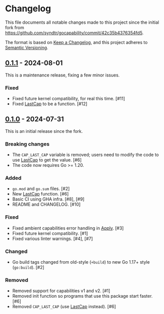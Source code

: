 # Changelog
This file documents all notable changes made to this project since the initial fork
from https://github.com/syndtr/gocapability/commit/42c35b4376354fd5.

The format is based on [Keep a Changelog](https://keepachangelog.com/en/1.0.0/),
and this project adheres to [Semantic Versioning](https://semver.org/spec/v2.0.0.html).

## [0.1.1] - 2024-08-01

This is a maintenance release, fixing a few minor issues.

### Fixed
 * Fixed future kernel compatibility, for real this time. [#11]
 * Fixed [LastCap] to be a function. [#12]

## [0.1.0] - 2024-07-31

This is an initial release since the fork.

### Breaking changes

 * The `CAP_LAST_CAP` variable is removed; users need to modify the code to
   use [LastCap] to get the value. [#6]
 * The code now requires Go >= 1.20.

### Added
 * `go.mod` and `go.sum` files. [#2]
 * New [LastCap] function. [#6]
 * Basic CI using GHA infra. [#8], [#9]
 * README and CHANGELOG. [#10]

### Fixed
 * Fixed ambient capabilities error handling in [Apply]. [#3]
 * Fixed future kernel compatibility. [#1]
 * Fixed various linter warnings. [#4], [#7]

### Changed
 * Go build tags changed from old-style (`+build`) to new Go 1.17+ style (`go:build`). [#2]

### Removed
 * Removed support for capabilities v1 and v2. [#1]
 * Removed init function so programs that use this package start faster. [#6]
 * Removed `CAP_LAST_CAP` (use [LastCap] instead). [#6]

<!-- Doc links. TODO: change to new package name. -->
[Apply]: https://pkg.go.dev/github.com/kolyshkin/capability#Capabilities.Apply
[LastCap]: https://pkg.go.dev/github.com/kolyshkin/capability#LastCap

<!-- Minor releases. -->
[0.1.1]: https://github.com/kolyshkin/capability/compare/v0.1.0...v0.1.1
[0.1.0]: https://github.com/kolyshkin/capability/compare/42c35b4376354fd5...v0.1.0

<!-- PRs in 0.1.x releases. ->
[#1]: https://github.com/kolyshkin/capability/pull/1
[#2]: https://github.com/kolyshkin/capability/pull/2
[#3]: https://github.com/kolyshkin/capability/pull/3
[#4]: https://github.com/kolyshkin/capability/pull/4
[#6]: https://github.com/kolyshkin/capability/pull/6
[#7]: https://github.com/kolyshkin/capability/pull/7
[#8]: https://github.com/kolyshkin/capability/pull/8
[#9]: https://github.com/kolyshkin/capability/pull/9
[#10]: https://github.com/kolyshkin/capability/pull/10
[#11]: https://github.com/kolyshkin/capability/pull/11
[#12]: https://github.com/kolyshkin/capability/pull/12
